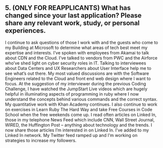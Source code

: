 ## 5. (ONLY FOR REAPPLICANTS) What has changed since your last application? Please share any relevant work, study, or personal experiences.
I continue to ask questions of those I work with and the guests who come to my Building at Microsoft to determine what areas of tech best meet my expertise and interests. I’ve spoken with employees from Akamai to talk about CDN and the Cloud.  I’ve talked to vendors from PWC and the Airforce who’ve shed light on cyber security roles in IT. Talking to interviewees about Data Centers and UX Researchers about User Interface help me to see what’s out there.  My most valued discussions are with the Software Engineers related to the Cloud and front end web design where I want to focus.  At the suggestion of my interviewer during the previous Coding Challenge, I have watched the JumpStart Live videos which are hugely helpful in illuminating aspects of programming in ruby where I now understand the concepts behind various commands and the correct syntax.  My quantitative  work with Khan Academy continues.  I also continue to work on exercises in Learn Ruby The Hard Way and take Free Courses in Code School when the free weekends come up.  I read often articles on Linked In, those in my telephone News Feed which include CNN, Wall Street Journal, WIRED, the Huffington Post – anything about technology and the trends.  I now share those articles I’m interested in on Linked In.  I've added to my Linked In network.  My Twitter feed ramped up and I'm working on strategies to increase my followers.
